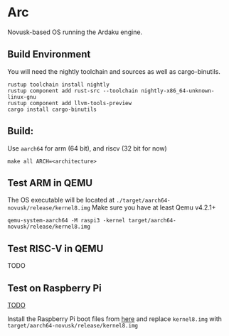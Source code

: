 # Arc
Novusk-based OS running the Ardaku engine.

## Build Environment
You will need the nightly toolchain and sources as well as cargo-binutils.

```commandline
rustup toolchain install nightly
rustup component add rust-src --toolchain nightly-x86_64-unknown-linux-gnu
rustup component add llvm-tools-preview
cargo install cargo-binutils
```

## Build:

Use ``aarch64`` for arm (64 bit), and riscv (32 bit for now)

```commandline
make all ARCH=<architecture>
```

## Test ARM in QEMU
The OS executable will be located at ``./target/aarch64-novusk/release/kernel8.img``
Make sure you have at least Qemu v4.2.1+

```commandline
qemu-system-aarch64 -M raspi3 -kernel target/aarch64-novusk/release/kernel8.img
```

## Test RISC-V in QEMU
TODO

## Test on Raspberry Pi

[TODO](link_to_novusk_docs)

Install the Raspberry Pi boot files from [here](https://github.com/raspberrypi/firmware/tree/master/boot) and replace 
``kernel8.img`` with ``target/aarch64-novusk/release/kernel8.img``
